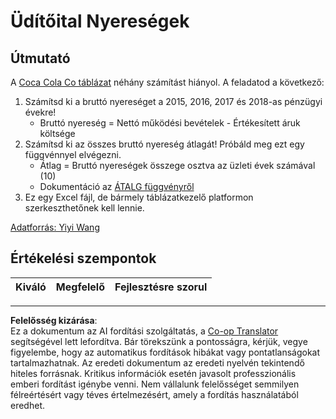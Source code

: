 <!--
CO_OP_TRANSLATOR_METADATA:
{
  "original_hash": "f824bfdb8b12d33293913f76f5c787c5",
  "translation_date": "2025-08-26T14:57:40+00:00",
  "source_file": "2-Working-With-Data/06-non-relational/assignment.md",
  "language_code": "hu"
}
-->
# Üdítőital Nyereségek

## Útmutató

A [Coca Cola Co táblázat](../../../../2-Working-With-Data/06-non-relational/CocaColaCo.xlsx) néhány számítást hiányol. A feladatod a következő:

1. Számítsd ki a bruttó nyereséget a 2015, 2016, 2017 és 2018-as pénzügyi évekre!
    - Bruttó nyereség = Nettó működési bevételek - Értékesített áruk költsége
1. Számítsd ki az összes bruttó nyereség átlagát! Próbáld meg ezt egy függvénnyel elvégezni.
    - Átlag = Bruttó nyereségek összege osztva az üzleti évek számával (10)
    - Dokumentáció az [ÁTALG függvényről](https://support.microsoft.com/en-us/office/average-function-047bac88-d466-426c-a32b-8f33eb960cf6)
1. Ez egy Excel fájl, de bármely táblázatkezelő platformon szerkeszthetőnek kell lennie.

[Adatforrás: Yiyi Wang](https://www.kaggle.com/yiyiwang0826/cocacola-excel)

## Értékelési szempontok

Kiváló | Megfelelő | Fejlesztésre szorul
--- | --- | -- |

---

**Felelősség kizárása**:  
Ez a dokumentum az AI fordítási szolgáltatás, a [Co-op Translator](https://github.com/Azure/co-op-translator) segítségével lett lefordítva. Bár törekszünk a pontosságra, kérjük, vegye figyelembe, hogy az automatikus fordítások hibákat vagy pontatlanságokat tartalmazhatnak. Az eredeti dokumentum az eredeti nyelvén tekintendő hiteles forrásnak. Kritikus információk esetén javasolt professzionális emberi fordítást igénybe venni. Nem vállalunk felelősséget semmilyen félreértésért vagy téves értelmezésért, amely a fordítás használatából eredhet.